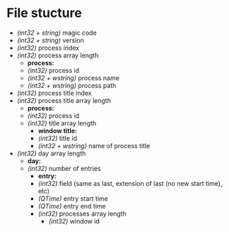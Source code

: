 # File stucture
* _(int32 + string)_ magic code
* _(int32 + string)_ version
* _(int32)_ process index  
* _(int32)_ process array length
    * **process:**
    * _(int32)_ process id
    * _(int32 + wstring)_ process name
    * _(int32 + wstring)_ process path
* _(int32)_ process title index
* _(int32)_ process title array length
    * **process:**
    * _(int32)_ process id
    * _(int32)_ title array length
        * **window title:**
        * _(int32)_ title id
        * _(int32 + wstring)_ name of process title
* _(int32)_ day array length
    * **day:**
    * _(int32)_ number of entries
        * **entry:**
        * _(int32)_ field (same as last, extension of last (no new start time), etc)
        * _(QTime)_ entry start time
        * _(QTime)_ entry end time
        * _(int32)_ processes array length
            * _(int32)_ window id
